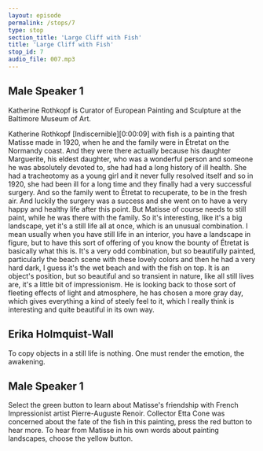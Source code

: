 ```yaml
---
layout: episode
permalink: /stops/7
type: stop
section_title: 'Large Cliff with Fish'
title: 'Large Cliff with Fish'
stop_id: 7
audio_file: 007.mp3
---
```


## Male Speaker 1

Katherine Rothkopf is Curator of European Painting and Sculpture at the Baltimore Museum of Art.

Katherine Rothkopf [Indiscernible][0:00:09] with fish is a painting that Matisse made in 1920, when he and the family were in Étretat on the Normandy coast.  And they were there actually because his daughter Marguerite, his eldest daughter, who was a wonderful person and someone he was absolutely devoted to, she had had a long history of ill health.  She had a tracheotomy as a young girl and it never fully resolved itself and so in 1920, she had been ill for a long time and they finally had a very successful surgery.  And so the family went to Étretat to recuperate, to be in the fresh air.  And luckily the surgery was a success and she went on to have a very happy and healthy life after this point.  But Matisse of course needs to still paint, while he was there with the family.  So it's interesting, like it's a big landscape, yet it's a still life all at once, which is an unusual combination.  I mean usually when you have still life in an interior, you have a landscape in figure, but to have this sort of offering of you know the bounty of Étretat is basically what this is.  It's a very odd combination, but so beautifully painted, particularly the beach scene with these lovely colors and then he had a very hard dark, I guess it's the wet beach and with the fish on top.  It is an object's position, but so beautiful and so transient in nature, like all still lives are, it's a little bit of impressionism.  He is looking back to those sort of fleeting effects of light and atmosphere, he has chosen a more gray day, which gives everything a kind of steely feel to it, which I really think is interesting and quite beautiful in its own way.

## Erika Holmquist-Wall

To copy objects in a still life is nothing.  One must render the emotion, the awakening.

## Male Speaker 1

Select the green button to learn about Matisse's friendship with French Impressionist artist Pierre-Auguste Renoir.  Collector Etta Cone was concerned about the fate of the fish in this painting, press the red button to hear more.  To hear from Matisse in his own words about painting landscapes, choose the yellow button.
